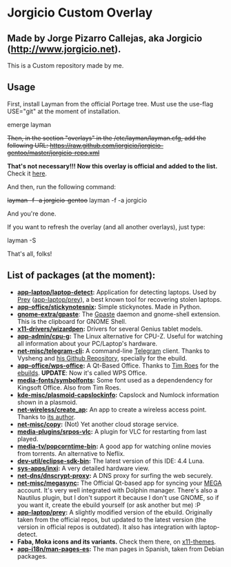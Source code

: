 Jorgicio Custom Overlay
=======================

Made by Jorge Pizarro Callejas, aka Jorgicio (http://www.jorgicio.net).
-----------------------------------------------------------------------

This is a Custom repository made by me.

Usage
-----

First, install Layman from the official Portage tree. Must use the use-flag USE="git" at the moment of installation.

emerge layman

~~Then, in the section "overlays" in the /etc/layman/layman.cfg, add the following URL:
https://raw.github.com/jorgicio/jorgicio-gentoo/master/jorgicio-repo.xml~~

**That's not necessary!!! Now this overlay is official and added to the list.** Check it [here](http://gpo.zugaina.org/Overlays).

And then, run the following command:

~~layman -f -a jorgicio-gentoo~~
layman -f -a jorgicio

And you're done.

If you want to refresh the overlay (and all another overlays), just type:

layman -S

That's all, folks!

List of packages (at the moment):
---------------------------------

 * **[app-laptop/laptop-detect](/app-laptop/laptop-detect):** Application for detecting laptops. Used by [Prey](http://preyproject.com) ([app-laptop/prey](https://packages.gentoo.org/package/app-laptop/prey)), a best known tool for recovering stolen laptops.
 * **[app-office/stickynotesnix](/app-office/stickynotesnix):** Simple stickynotes. Made in Python.
 * **[gnome-extra/gpaste](/gnome-extra/gpaste)**: The [Gpaste](http://www.imagination-land.org/posts/2013-10-22-gpaste-3.2.2-released.html) daemon and gnome-shell extension. This is the clipboard for GNOME Shell.
 * **[x11-drivers/wizardpen](/x11-drivers/wizardpen):** Drivers for several Genius tablet models.
 * **[app-admin/cpu-g](/app-admin/cpu-g):** The Linux alternative for CPU-Z. Useful for watching all information about your PC/Laptop's hardware.
 * **[net-misc/telegram-cli](/net-misc/telegram-cli):** A command-line [Telegram](http://telegram.org) client. Thanks to Vysheng and [his Github Repository](https://github.com/vysheng/tg), specially for the ebuild.
 * **[app-office/wps-office](/app-office/wps-office):** A Qt-Based Office. Thanks to [Tim Roes](http://github.com/timroes/) for the [ebuilds](http://github.com/timroes/local-portage). **UPDATE**: Now it's called WPS Office.
 * **[media-fonts/symbolfonts](/media-fonts/symbolfonts):** Some font used as a dependendency for Kingsoft Office. Also from Tim Roes.
 * **[kde-misc/plasmoid-capslockinfo](/kde-misc/plasmoid-capslockinfo):** Capslock and Numlock information shown in a plasmoid.  
 * **[net-wireless/create_ap](/net-wireless/create_ap):** An app to create a wireless access point. Thanks to [its author](https://github.com/oblique).
 * **[net-misc/copy](/net-misc/copy):** (Not) Yet another cloud storage service.
 * **[media-plugins/srpos-vlc](/media-plugins/srpos-vlc):** A plugin for VLC for restarting from last played.
 * **[media-tv/popcorntime-bin](/media-tv/popcorntime-bin):** A good app for watching online movies from torrents. An alternative to Neflix.
 * **[dev-util/eclipse-sdk-bin](/dev-util/eclipse-sdk-bin):** The latest version of this IDE: 4.4 Luna.
 * **[sys-apps/inxi](/sys-apps/inxi):** A very detailed hardware view.
 * **[net-dns/dnscrypt-proxy](/net-dns/dnscrypt-proxy):** A DNS proxy for surfing the web securely.
 * **[net-misc/megasync](net-misc/megasync):** The Official Qt-based app for syncing your [MEGA](http://mega.co.nz) account. It's very well integrated with Dolphin manager. There's also a Nautilus plugin, but I don't support it because I don't use GNOME, so if you want it, create the ebuild yourself (or ask another but me) :P
 * **[app-laptop/prey](/app-laptop/prey):** A slightly modified version of the ebuild. Originally taken from the official repos, but updated to the latest version (the version in official repos is outdated). It also has integration with laptop-detect.
 * **Faba, Moka icons and its variants.** Check them there, on [x11-themes](/x11-themes).
 * **[app-i18n/man-pages-es](/app-i18n/man-pages-es):** The man pages in Spanish, taken from Debian packages.
